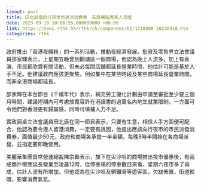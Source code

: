 ```yaml
---
layout: post
title: 田北辰倡向行夜市市民派消費券　有商場指周末人流增
date: 2023-09-18 10:06:55.000000000 +08:00
link: https://news.rthk.hk/rthk/ch/component/k2/1718808-20230918.htm
categories: rthk
---
```


政府推出「香港夜繽粉」的一系列活動，推動夜經濟發展。批發及零售界立法會議員邵家輝表示，上星期五晚曾到觀塘區一個商場，他認為晚上人流多，加上有表演，市民都欣賞有關活動，但未必每間店舖都延長營業時間，他估計可能是基於人手不足。他建議政府應該更聚焦，例如集中在某些時段及某些商場延長營業時間，而非全港商場都延長。

邵家輝在本台節目《千禧年代》表示，補充勞工優化計劃由申請至審批至少要三個月時間，建議短期內可考慮放寬容許在港讀書的過萬名內地生就業限制，一方面可令他們對香港更有歸屬感，同時可填補人力不足。

實政圓桌立法會議員田北辰在同一節目表示，只要有生意，相信人手方面便可配合，他認為要令港人留港消費，一定要有誘因，他提出應該向行夜市的市民派發消費券，面值最少50元，政府和商場各承擔一半金額，每晚8時半開始在各商場派發，並指定要即晚使用。

美麗華集團首席營運總裁陳宗彜表示，旗下在尖沙咀的商場推出夜市優惠後，有兩成商戶嚮應延長營業至凌晨12時，從停車場的停車數目來看，星期六夜市多了兩成，估計人流有所增加，但他認為在尖沙咀及銅鑼灣等遊客區，欠缺佈置，街道較暗，影響消費氣氛。
